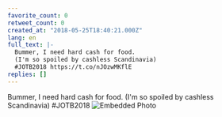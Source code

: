 ```yaml
---
favorite_count: 0
retweet_count: 0
created_at: "2018-05-25T18:40:21.000Z"
lang: en
full_text: |-
  Bummer, I need hard cash for food.
  (I'm so spoiled by cashless Scandinavia)
  #JOTB2018 https://t.co/nJOzwMKflE
replies: []
---
```


Bummer, I need hard cash for food. (I'm so spoiled by cashless Scandinavia)
#JOTB2018
![Embedded Photo](https://twitter-media-coderbyheart.s3.eu-north-1.amazonaws.com/1000084168263512064-DeEDPMEWkAULjs3.jpg)
